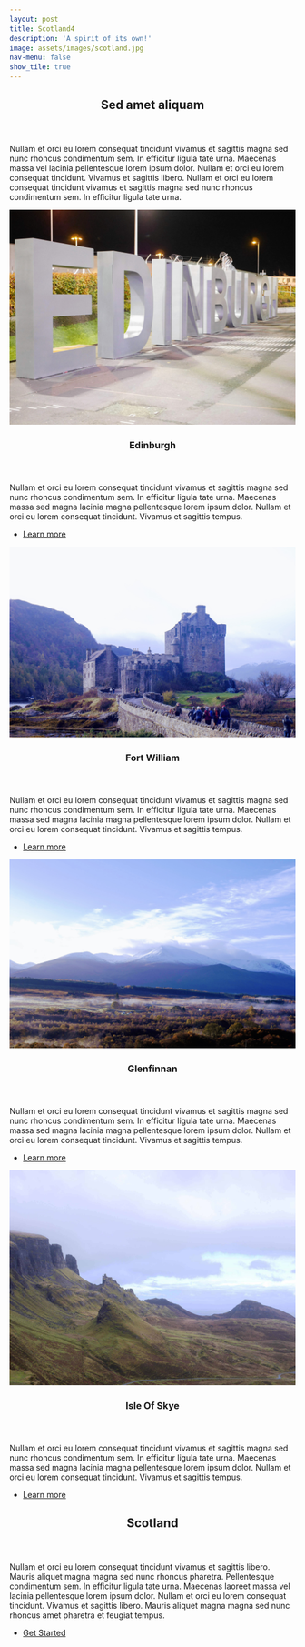 ```yaml
---
layout: post
title: Scotland4
description: 'A spirit of its own!'
image: assets/images/scotland.jpg
nav-menu: false
show_tile: true
---
```


<!-- Main -->
<div id="main">

<!-- One -->
<section id="one">
	<div class="inner">
		<header class="major">
			<h2>Sed amet aliquam</h2>
		</header>
		<p>Nullam et orci eu lorem consequat tincidunt vivamus et sagittis magna sed nunc rhoncus condimentum sem. In efficitur ligula tate urna. Maecenas massa vel lacinia pellentesque lorem ipsum dolor. Nullam et orci eu lorem consequat tincidunt. Vivamus et sagittis libero. Nullam et orci eu lorem consequat tincidunt vivamus et sagittis magna sed nunc rhoncus condimentum sem. In efficitur ligula tate urna.</p>
	</div>
</section>

<!-- Two -->
<section id="two" class="spotlights">
	<section>
		<a href="scotland.html" class="image">
			<img src="assets/images/edinburgh.JPG" alt="" data-position="center center" />
		</a>
		<div class="content">
			<div class="inner">
				<header class="major">
					<h3>Edinburgh</h3>
				</header>
				<p>Nullam et orci eu lorem consequat tincidunt vivamus et sagittis magna sed nunc rhoncus condimentum sem. In efficitur ligula tate urna. Maecenas massa sed magna lacinia magna pellentesque lorem ipsum dolor. Nullam et orci eu lorem consequat tincidunt. Vivamus et sagittis tempus.</p>
				<ul class="actions">
					<li><a href="scotland.html" class="button">Learn more</a></li>
				</ul>
			</div>
		</div>
	</section>
	<section>
		<a href="scotland.html" class="image">
			<img src="assets/images/fortwilliam.JPG" alt="" data-position="top center" />
		</a>
		<div class="content">
			<div class="inner">
				<header class="major">
					<h3>Fort William</h3>
				</header>
				<p>Nullam et orci eu lorem consequat tincidunt vivamus et sagittis magna sed nunc rhoncus condimentum sem. In efficitur ligula tate urna. Maecenas massa sed magna lacinia magna pellentesque lorem ipsum dolor. Nullam et orci eu lorem consequat tincidunt. Vivamus et sagittis tempus.</p>
				<ul class="actions">
					<li><a href="scotland.html" class="button">Learn more</a></li>
				</ul>
			</div>
		</div>
	</section>
	<section>
		<a href="scotland.html" class="image">
			<img src="assets/images/glenfinnan.JPG" alt="" data-position="25% 25%" />
		</a>
		<div class="content">
			<div class="inner">
				<header class="major">
					<h3>Glenfinnan</h3>
				</header>
				<p>Nullam et orci eu lorem consequat tincidunt vivamus et sagittis magna sed nunc rhoncus condimentum sem. In efficitur ligula tate urna. Maecenas massa sed magna lacinia magna pellentesque lorem ipsum dolor. Nullam et orci eu lorem consequat tincidunt. Vivamus et sagittis tempus.</p>
				<ul class="actions">
					<li><a href="scotland.html" class="button">Learn more</a></li>
				</ul>
			</div>
		</div>
	</section>
  <section>
    <a href="scotland.html" class="image">
      <img src="assets/images/scotland.jpg" alt="" data-position="top center" />
    </a>
    <div class="content">
      <div class="inner">
        <header class="major">
          <h3>Isle Of Skye</h3>
        </header>
        <p>Nullam et orci eu lorem consequat tincidunt vivamus et sagittis magna sed nunc rhoncus condimentum sem. In efficitur ligula tate urna. Maecenas massa sed magna lacinia magna pellentesque lorem ipsum dolor. Nullam et orci eu lorem consequat tincidunt. Vivamus et sagittis tempus.</p>
        <ul class="actions">
          <li><a href="scotland.html" class="button">Learn more</a></li>
        </ul>
      </div>
    </div>
  </section>
</section>

<!-- Three -->
<section id="three">
	<div class="inner">
		<header class="major">
			<h2>Scotland</h2>
		</header>
		<p>Nullam et orci eu lorem consequat tincidunt vivamus et sagittis libero. Mauris aliquet magna magna sed nunc rhoncus pharetra. Pellentesque condimentum sem. In efficitur ligula tate urna. Maecenas laoreet massa vel lacinia pellentesque lorem ipsum dolor. Nullam et orci eu lorem consequat tincidunt. Vivamus et sagittis libero. Mauris aliquet magna magna sed nunc rhoncus amet pharetra et feugiat tempus.</p>
		<ul class="actions">
			<li><a href="scotland.html" class="button next">Get Started</a></li>
		</ul>
	</div>
</section>

</div>

